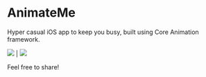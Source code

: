 # AnimateMe
Hyper casual iOS app to keep you busy, built using Core Animation framework.

![](https://i.imgrpost.com/imgr/2018/09/21/18194e4448c6e7f46.jpg) | ![](https://i.imgrpost.com/imgr/2018/09/21/2d24cc5f9d0865834.jpg)

Feel free to share!
